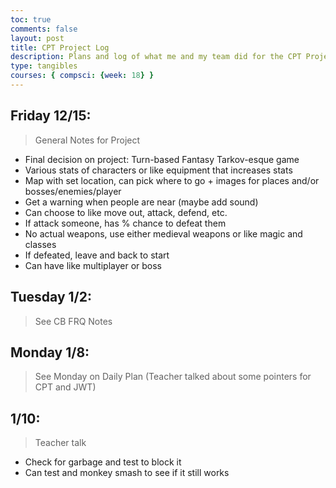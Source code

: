 ```yaml
---
toc: true
comments: false
layout: post
title: CPT Project Log
description: Plans and log of what me and my team did for the CPT Project
type: tangibles
courses: { compsci: {week: 18} }
---
```


## Friday 12/15:
> General Notes for Project
- Final decision on project: Turn-based Fantasy Tarkov-esque game
- Various stats of characters or like equipment that increases stats
- Map with set location, can pick where to go + images for places and/or bosses/enemies/player
- Get a warning when people are near (maybe add sound)
- Can choose to like move out, attack, defend, etc.
- If attack someone, has % chance to defeat them
- No actual weapons, use either medieval weapons or like magic and classes
- If defeated, leave and back to start
- Can have like multiplayer or boss

## Tuesday 1/2:
> See CB FRQ Notes

## Monday 1/8:
> See Monday on Daily Plan (Teacher talked about some pointers for CPT and JWT)

## 1/10:
> Teacher talk
- Check for garbage and test to block it
- Can test and monkey smash to see if it still works

